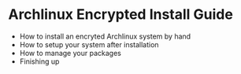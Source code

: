 # Archlinux Encrypted Install Guide
- How to install an encryted Archlinux system by hand
- How to setup your system after installation
- How to manage your packages
- Finishing up
